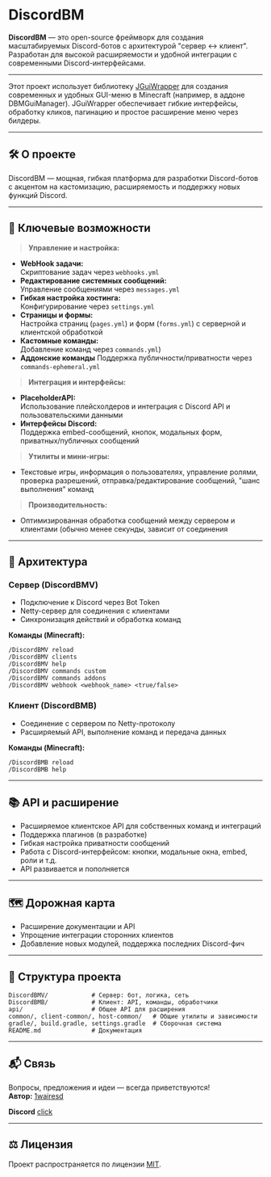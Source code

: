 # DiscordBM

**DiscordBM** — это open-source фреймворк для создания масштабируемых Discord-ботов с архитектурой "сервер ↔ клиент". Разработан для высокой расширяемости и удобной интеграции с современными Discord-интерфейсами.

---

Этот проект использует библиотеку [JGuiWrapper](https://github.com/JodexIndustries/JGuiWrapper) для создания современных и удобных GUI-меню в Minecraft (например, в аддоне DBMGuiManager). JGuiWrapper обеспечивает гибкие интерфейсы, обработку кликов, пагинацию и простое расширение меню через билдеры.

---

## 🛠️ О проекте

DiscordBM — мощная, гибкая платформа для разработки Discord-ботов с акцентом на кастомизацию, расширяемость и поддержку новых функций Discord.

---

## 🚀 Ключевые возможности

> **Управление и настройка:**
- **WebHook задачи:**  
  Скриптование задач через `webhooks.yml`
- **Редактирование системных сообщений:**  
  Управление сообщениями через `messages.yml`
- **Гибкая настройка хостинга:**  
  Конфигурирование через `settings.yml`
- **Страницы и формы:**  
  Настройка страниц (`pages.yml`) и форм (`forms.yml`) с серверной и клиентской обработкой
- **Кастомные команды:**  
  Добавление команд через `commands.yml`)
- **Аддонские команды**
  Поддержка публичности/приватности через `commands-ephemeral.yml`

> **Интеграция и интерфейсы:**
- **PlaceholderAPI:**  
  Использование плейсхолдеров и интеграция с Discord API и пользовательскими данными
- **Интерфейсы Discord:**  
  Поддержка embed-сообщений, кнопок, модальных форм, приватных/публичных сообщений

> **Утилиты и мини-игры:**
- Текстовые игры, информация о пользователях, управление ролями, проверка разрешений, отправка/редактирование сообщений, "шанс выполнения" команд

> **Производительность:**
- Оптимизированная обработка сообщений между сервером и клиентами (обычно менее секунды, зависит от соединения

---

## 🧩 Архитектура

### Сервер (**DiscordBMV**)
- Подключение к Discord через Bot Token
- Netty-сервер для соединения с клиентами
- Синхронизация действий и обработка команд

**Команды (Minecraft):**
```
/DiscordBMV reload
/DiscordBMV clients
/DiscordBMV help
/DiscordBMV commands custom
/DiscordBMV commands addons
/DiscordBMV webhook <webhook_name> <true/false>
```

### Клиент (**DiscordBMB**)
- Соединение с сервером по Netty-протоколу
- Расширяемый API, выполнение команд и передача данных

**Команды (Minecraft):**
```
/DiscordBMB reload
/DiscordBMB help
```

---

## 📚 API и расширение

- Расширяемое клиентское API для собственных команд и интеграций
- Поддержка плагинов (в разработке)
- Гибкая настройка приватности сообщений
- Работа с Discord-интерфейсом: кнопки, модальные окна, embed, роли и т.д.
- API развивается и пополняется

---

## 🗺️ Дорожная карта

- Расширение документации и API
- Упрощение интеграции сторонних клиентов
- Добавление новых модулей, поддержка последних Discord-фич

---

## 📁 Структура проекта

```
DiscordBMV/            # Сервер: бот, логика, сеть
DiscordBMB/            # Клиент: API, команды, обработчики
api/                   # Общее API для расширения
common/, client-common/, host-common/   # Общие утилиты и зависимости
gradle/, build.gradle, settings.gradle  # Сборочная система
README.md              # Документация
```

---
## 📬 Связь

Вопросы, предложения и идеи — всегда приветствуются!  
**Автор:** [1wairesd](https://github.com/1wairesd)

**Discord** [click](https://discord.gg/xBUbXcdc)

---

## ⚖️ Лицензия

Проект распространяется по лицензии [MIT](https://github.com/1wairesd/DiscordBM?tab=MIT-1-ov-file). 
